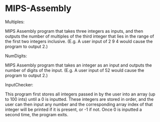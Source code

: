 # MIPS-Assembly

Multiples:

MIPS Assembly program that takes three integers as inputs, and then outputs the number of multiples of the third integer
that lies in the range of the first two integers inclusive.
(E.g. A user input of 2 9 4 would cause the program to output 2.)

NumDigits:

MIPS Assembly program that takes an integer as an input and outputs the number of digits of the input.
(E.g. A user input of 52 would cause the program to output 2.)

InputChecker:

This program first stores all integers passed in by the user into an array (up to 100 ints) until a 0 is inputted. These integers are stored in order, and the user can then input any number and the corresponding array index of that integer will be printed if it is present, or -1 if not. Once 0 is inputted a second time, the program exits.
